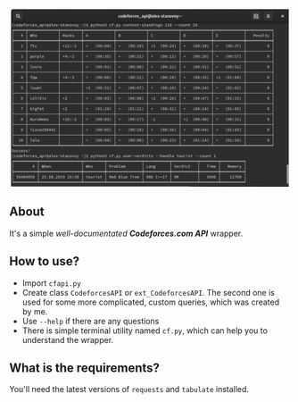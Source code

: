 <center><img src=images/example.png></center>

## About ##

It's a simple *well-documentated* ***Codeforces.com API*** wrapper.

## How to use? ##

* Import `cfapi.py`
* Create class `CodeforcesAPI` or `ext_CodeforcesAPI`. The second one is used for some more complicated, custom queries, which was created by me.
* Use `--help` if there are any questions
* There is simple terminal utility named `cf.py`, which can help you to understand the wrapper.

## What is the requirements? ##

You'll need the latest versions of `requests` and `tabulate` installed.

